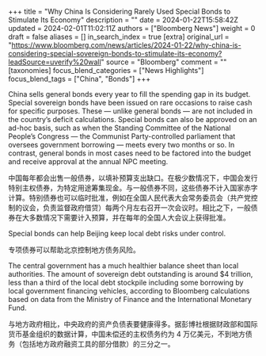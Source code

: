 +++
title = "Why China Is Considering Rarely Used Special Bonds to Stimulate Its Economy"
description = ""
date = 2024-01-22T15:58:42Z
updated = 2024-02-01T11:02:11Z
authors = ["Bloomberg News"]
weight = 0
draft = false
aliases = []
in_search_index = true
[extra]
original_url = "https://www.bloomberg.com/news/articles/2024-01-22/why-china-is-considering-special-sovereign-bonds-to-stimulate-its-economy?leadSource=uverify%20wall"
source = "Bloomberg"
comment = ""
[taxonomies]
focus_blend_categories = ["News Highlights"]
focus_blend_tags = ["China", "Bonds"]
+++

China sells general bonds every year to fill the spending gap in its budget. Special sovereign bonds have been issued on rare occasions to raise cash for specific purposes. These — unlike general bonds — are not included in the country’s deficit calculations. Special bonds can also be approved on an ad-hoc basis, such as when the Standing Committee of the National People’s Congress — the Communist Party-controlled parliament that oversees government borrowing — meets every two months or so. In contrast, general bonds in most cases need to be factored into the budget and receive approval at the annual NPC meeting.

中国每年都会出售一般债券，以填补预算支出缺口。在极少数情况下，中国会发行特别主权债券，为特定用途筹集现金。与一般债券不同，这些债券不计入国家赤字计算。特别债券也可以临时批准，例如在全国人民代表大会常务委员会（共产党控制的议会，负责监督政府借贷）每两个月左右召开一次会议时。相比之下，一般债券在大多数情况下需要计入预算，并在每年的全国人大会议上获得批准。

Special bonds can help Beijing keep local debt risks under control. 

专项债券可以帮助北京控制地方债务风险。

The central government has a much healthier balance sheet than local authorities. The amount of sovereign debt outstanding is around $4 trillion, less than a third of the local debt stockpile including some borrowing by local government financing vehicles, according to Bloomberg calculations based on data from the Ministry of Finance and the International Monetary Fund.

与地方政府相比，中央政府的资产负债表要健康得多。据彭博社根据财政部和国际货币基金组织的数据计算，中国未偿还的主权债务约为 4 万亿美元，不到地方债务（包括地方政府融资工具的部分借款）的三分之一。